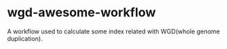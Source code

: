 # wgd-awesome-workflow
A workflow used to calculate some index related with WGD(whole genome duplication).
